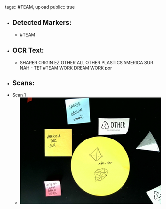 tags:: #TEAM, upload
public:: true

- ## Detected Markers:
	- #TEAM
- ## OCR Text:
	- SHARER
	  ORIGIN
	  EZ OTHER
	  ALL OTHER PLASTICS
	  AMERICA
	  SUR
	  NAH - TET
	  #TEAM
	  WORK
	  DREAM
	  WORK
	  por
- ## Scans:
- Scan 1
	- ![./assets/scans/2025-02-23_13-50-24-221791.jpg](./assets/scans/2025-02-23_13-50-24-221791.jpg)